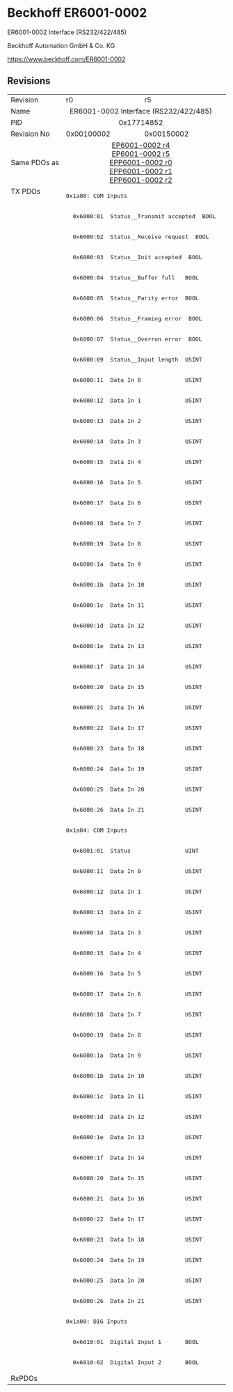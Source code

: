 # Beckhoff ER6001-0002

ER6001-0002 Interface (RS232/422/485)

Beckhoff Automation GmbH & Co. KG

https://www.beckhoff.com/ER6001-0002

## Revisions
<table>
<tr>
<td>Revision</td>
<td>r0</td>
<td>r5</td>
</tr>
<tr>
<td>Name</td>
<td colspan=2 align="center">ER6001-0002 Interface (RS232/422/485)</td>
</tr>
<tr>
<td>PID</td>
<td colspan=2 align="center">0x17714852</td>
</tr>
<tr>
<td>Revision No</td>
<td>0x00100002</td>
<td>0x00150002</td>
</tr>
<tr>
<td>Same PDOs as</td>
<td colspan=2 align="center"><a href="EP6001-0002.md">EP6001-0002 r4</a><br/><a href="EP6001-0002.md">EP6001-0002 r5</a><br/><a href="EPP6001-0002.md">EPP6001-0002 r0</a><br/><a href="EPP6001-0002.md">EPP6001-0002 r1</a><br/><a href="EPP6001-0002.md">EPP6001-0002 r2</a></td>
</tr>
<tr>
<td rowspan=58 valign=top>TX PDOs</td>
<td colspan=2 align="left"><pre>0x1a00: COM Inputs</pre></td>
<td></td>
</tr>
<tr>
<td colspan=2 align="left"><pre>  0x6000:01  Status__Transmit accepted  BOOL</pre></td>
</tr>
<tr>
<td colspan=2 align="left"><pre>  0x6000:02  Status__Receive request  BOOL</pre></td>
</tr>
<tr>
<td colspan=2 align="left"><pre>  0x6000:03  Status__Init accepted  BOOL</pre></td>
</tr>
<tr>
<td colspan=2 align="left"><pre>  0x6000:04  Status__Buffer full   BOOL</pre></td>
</tr>
<tr>
<td colspan=2 align="left"><pre>  0x6000:05  Status__Parity error  BOOL</pre></td>
</tr>
<tr>
<td colspan=2 align="left"><pre>  0x6000:06  Status__Framing error  BOOL</pre></td>
</tr>
<tr>
<td colspan=2 align="left"><pre>  0x6000:07  Status__Overrun error  BOOL</pre></td>
</tr>
<tr>
<td colspan=2 align="left"><pre>  0x6000:09  Status__Input length  USINT</pre></td>
</tr>
<tr>
<td colspan=2 align="left"><pre>  0x6000:11  Data In 0             USINT</pre></td>
</tr>
<tr>
<td colspan=2 align="left"><pre>  0x6000:12  Data In 1             USINT</pre></td>
</tr>
<tr>
<td colspan=2 align="left"><pre>  0x6000:13  Data In 2             USINT</pre></td>
</tr>
<tr>
<td colspan=2 align="left"><pre>  0x6000:14  Data In 3             USINT</pre></td>
</tr>
<tr>
<td colspan=2 align="left"><pre>  0x6000:15  Data In 4             USINT</pre></td>
</tr>
<tr>
<td colspan=2 align="left"><pre>  0x6000:16  Data In 5             USINT</pre></td>
</tr>
<tr>
<td colspan=2 align="left"><pre>  0x6000:17  Data In 6             USINT</pre></td>
</tr>
<tr>
<td colspan=2 align="left"><pre>  0x6000:18  Data In 7             USINT</pre></td>
</tr>
<tr>
<td colspan=2 align="left"><pre>  0x6000:19  Data In 8             USINT</pre></td>
</tr>
<tr>
<td colspan=2 align="left"><pre>  0x6000:1a  Data In 9             USINT</pre></td>
</tr>
<tr>
<td colspan=2 align="left"><pre>  0x6000:1b  Data In 10            USINT</pre></td>
</tr>
<tr>
<td colspan=2 align="left"><pre>  0x6000:1c  Data In 11            USINT</pre></td>
</tr>
<tr>
<td colspan=2 align="left"><pre>  0x6000:1d  Data In 12            USINT</pre></td>
</tr>
<tr>
<td colspan=2 align="left"><pre>  0x6000:1e  Data In 13            USINT</pre></td>
</tr>
<tr>
<td colspan=2 align="left"><pre>  0x6000:1f  Data In 14            USINT</pre></td>
</tr>
<tr>
<td colspan=2 align="left"><pre>  0x6000:20  Data In 15            USINT</pre></td>
</tr>
<tr>
<td colspan=2 align="left"><pre>  0x6000:21  Data In 16            USINT</pre></td>
</tr>
<tr>
<td colspan=2 align="left"><pre>  0x6000:22  Data In 17            USINT</pre></td>
</tr>
<tr>
<td colspan=2 align="left"><pre>  0x6000:23  Data In 18            USINT</pre></td>
</tr>
<tr>
<td colspan=2 align="left"><pre>  0x6000:24  Data In 19            USINT</pre></td>
</tr>
<tr>
<td colspan=2 align="left"><pre>  0x6000:25  Data In 20            USINT</pre></td>
</tr>
<tr>
<td colspan=2 align="left"><pre>  0x6000:26  Data In 21            USINT</pre></td>
</tr>
<tr>
<td colspan=2 align="left"><pre>0x1a04: COM Inputs</pre></td>
</tr>
<tr>
<td colspan=2 align="left"><pre>  0x6001:01  Status                UINT</pre></td>
</tr>
<tr>
<td colspan=2 align="left"><pre>  0x6000:11  Data In 0             USINT</pre></td>
</tr>
<tr>
<td colspan=2 align="left"><pre>  0x6000:12  Data In 1             USINT</pre></td>
</tr>
<tr>
<td colspan=2 align="left"><pre>  0x6000:13  Data In 2             USINT</pre></td>
</tr>
<tr>
<td colspan=2 align="left"><pre>  0x6000:14  Data In 3             USINT</pre></td>
</tr>
<tr>
<td colspan=2 align="left"><pre>  0x6000:15  Data In 4             USINT</pre></td>
</tr>
<tr>
<td colspan=2 align="left"><pre>  0x6000:16  Data In 5             USINT</pre></td>
</tr>
<tr>
<td colspan=2 align="left"><pre>  0x6000:17  Data In 6             USINT</pre></td>
</tr>
<tr>
<td colspan=2 align="left"><pre>  0x6000:18  Data In 7             USINT</pre></td>
</tr>
<tr>
<td colspan=2 align="left"><pre>  0x6000:19  Data In 8             USINT</pre></td>
</tr>
<tr>
<td colspan=2 align="left"><pre>  0x6000:1a  Data In 9             USINT</pre></td>
</tr>
<tr>
<td colspan=2 align="left"><pre>  0x6000:1b  Data In 10            USINT</pre></td>
</tr>
<tr>
<td colspan=2 align="left"><pre>  0x6000:1c  Data In 11            USINT</pre></td>
</tr>
<tr>
<td colspan=2 align="left"><pre>  0x6000:1d  Data In 12            USINT</pre></td>
</tr>
<tr>
<td colspan=2 align="left"><pre>  0x6000:1e  Data In 13            USINT</pre></td>
</tr>
<tr>
<td colspan=2 align="left"><pre>  0x6000:1f  Data In 14            USINT</pre></td>
</tr>
<tr>
<td colspan=2 align="left"><pre>  0x6000:20  Data In 15            USINT</pre></td>
</tr>
<tr>
<td colspan=2 align="left"><pre>  0x6000:21  Data In 16            USINT</pre></td>
</tr>
<tr>
<td colspan=2 align="left"><pre>  0x6000:22  Data In 17            USINT</pre></td>
</tr>
<tr>
<td colspan=2 align="left"><pre>  0x6000:23  Data In 18            USINT</pre></td>
</tr>
<tr>
<td colspan=2 align="left"><pre>  0x6000:24  Data In 19            USINT</pre></td>
</tr>
<tr>
<td colspan=2 align="left"><pre>  0x6000:25  Data In 20            USINT</pre></td>
</tr>
<tr>
<td colspan=2 align="left"><pre>  0x6000:26  Data In 21            USINT</pre></td>
</tr>
<tr>
<td colspan=2 align="left"><pre>0x1a08: DIG Inputs</pre></td>
</tr>
<tr>
<td colspan=2 align="left"><pre>  0x6010:01  Digital Input 1       BOOL</pre></td>
</tr>
<tr>
<td colspan=2 align="left"><pre>  0x6010:02  Digital Input 2       BOOL</pre></td>
</tr>
<tr>
<td>RxPDOs</td>
<td colspan=2 align="left"></td>
</tr>
</table>
